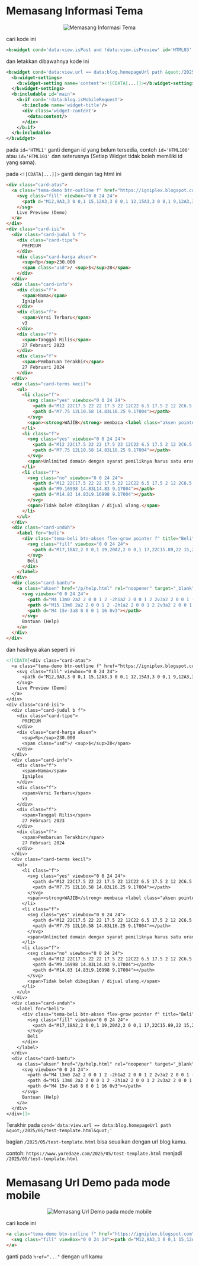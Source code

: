 # Memasang Informasi Tema

<p align="center">
  <img src="https://blogger.googleusercontent.com/img/b/R29vZ2xl/AVvXsEgNTCzHTCD85E9HayKrkWp1dO-B7je83mZKPO2Pck_g3pznJFBxjFLSKMI_W1Jf2NHKDLt_1HUtSJ-BMXiLvnxjxh4iEzhxKMYPMg-uu0oWmgQngUPzMujsHKtIOhTZzWawckzS1HqpETrCNI6B1RE63qiwvVEpOtOHhRfY2wfPN5Dh8u7uvVaHSNCCdiY/s0/Screenshot%202025-05-18%20163004.png" alt="Memasang Informasi Tema">
</p>

cari kode ini
```xml
<b:widget cond='data:view.isPost and !data:view.isPreview' id='HTML03' locked='true' title='Trending Serupa' type='HTML' version='2' visible='true'>...</b:widget>
```

dan letakkan dibawahnya kode ini

```xml
<b:widget cond='data:view.url == data:blog.homepageUrl path &quot;/2025/05/test-template.html&quot;' id='HTML1' locked='false' title='Informasi Tema' type='HTML' visible='true'>
  <b:widget-settings>
    <b:widget-setting name='content'><![CDATA[...]]></b:widget-setting>
  </b:widget-settings>
  <b:includable id='main'>
    <b:if cond='!data:blog.isMobileRequest'>
      <b:include name='widget-title'/>
      <div class='widget-content'>
        <data:content/>
      </div>
    </b:if>
  </b:includable>
</b:widget>
```

pada `id='HTML1'` ganti dengan id yang belum tersedia, contoh `id='HTML100'` atau `id='HTML101'` dan seterusnya (Setiap Widget tidak boleh memiliki id yang sama).

pada `<![CDATA[...]]>` ganti dengan tag html ini 

```html
<div class="card-atas">
  <a class="tema-demo btn-outline f" href="https://igniplex.blogspot.com" rel="noopener" target="_blank" title="Demo Igniplex">
    <svg class="fill" viewbox="0 0 24 24">
      <path d="M12,9A3,3 0 0,1 15,12A3,3 0 0,1 12,15A3,3 0 0,1 9,12A3,3 0 0,1 12,9M12,4.5C17,4.5 21.27,7.61 23,12C21.27,16.39 17,19.5 12,19.5C7,19.5 2.73,16.39 1,12C2.73,7.61 7,4.5 12,4.5M3.18,12C4.83,15.36 8.24,17.5 12,17.5C15.76,17.5 19.17,15.36 20.82,12C19.17,8.64 15.76,6.5 12,6.5C8.24,6.5 4.83,8.64 3.18,12Z" fill="%2377828d"></path>
    </svg>
    Live Preview (Demo)
  </a>
</div>
<div class="card-isi">
  <div class="card-judul b f">
    <div class="card-tipe">
      PREMIUM
    </div>
    <div class="card-harga aksen">
      <sup>Rp</sup>230.000
      <span class="usd">/ <sup>$</sup>28</span>
    </div>
  </div>
  <div class="card-info">
    <div class="f">
      <span>Nama</span>
      Igniplex
    </div>
    <div class="f">
      <span>Versi Terbaru</span>
      v3
    </div>
    <div class="f">
      <span>Tanggal Rilis</span>
      27 Februari 2023
    </div>
    <div class="f">
      <span>Pembaruan Terakhir</span>
      27 Februari 2024
    </div>
  </div>
  <div class="card-terms kecil">
    <ul>
      <li class="f">
        <svg class="yes" viewbox="0 0 24 24">
          <path d="M12 22C17.5 22 22 17.5 22 12C22 6.5 17.5 2 12 2C6.5 2 2 6.5 2 12C2 17.5 6.5 22 12 22Z"></path>
          <path d="M7.75 12L10.58 14.83L16.25 9.17004"></path>
        </svg>
        <span><strong>WAJIB</strong> membaca <label class="aksen pointer" for="sk"><u>syarat dan ketentuan</u></label> yang berlaku sebelum membeli.</span>
      </li>
      <li class="f">
        <svg class="yes" viewbox="0 0 24 24">
          <path d="M12 22C17.5 22 22 17.5 22 12C22 6.5 17.5 2 12 2C6.5 2 2 6.5 2 12C2 17.5 6.5 22 12 22Z"></path>
          <path d="M7.75 12L10.58 14.83L16.25 9.17004"></path>
        </svg>
        <span>Unlimited domain dengan syarat pemiliknya harus satu orang yang sama.</span>
      </li>
      <li class="f">
        <svg class="no" viewbox="0 0 24 24">
          <path d="M12 22C17.5 22 22 17.5 22 12C22 6.5 17.5 2 12 2C6.5 2 2 6.5 2 12C2 17.5 6.5 22 12 22Z"></path>
          <path d="M9.16998 14.83L14.83 9.17004"></path>
          <path d="M14.83 14.83L9.16998 9.17004"></path>
        </svg>
        <span>Tidak boleh dibagikan / dijual ulang.</span>
      </li>
    </ul>
  </div>
  <div class="card-unduh">
    <label for="beli">
      <div class="tema-beli btn-aksen flex-grow pointer f" title="Beli">
        <svg class="fill" viewbox="0 0 24 24">
          <path d="M17,18A2,2 0 0,1 19,20A2,2 0 0,1 17,22C15.89,22 15,21.1 15,20C15,18.89 15.89,18 17,18M1,2H4.27L5.21,4H20A1,1 0 0,1 21,5C21,5.17 20.95,5.34 20.88,5.5L17.3,11.97C16.96,12.58 16.3,13 15.55,13H8.1L7.2,14.63L7.17,14.75A0.25,0.25 0 0,0 7.42,15H19V17H7C5.89,17 5,16.1 5,15C5,14.65 5.09,14.32 5.24,14.04L6.6,11.59L3,4H1V2M7,18A2,2 0 0,1 9,20A2,2 0 0,1 7,22C5.89,22 5,21.1 5,20C5,18.89 5.89,18 7,18M16,11L18.78,6H6.14L8.5,11H16Z"></path>
        </svg>
        Beli
      </div>
    </label>
  </div>
  <div class="card-bantu">
    <a class="aksen" href="/p/help.html" rel="noopener" target="_blank" title="Bantuan">
      <svg viewbox="0 0 24 24">
        <path d="M4 13m0 2a2 2 0 0 1 2 -2h1a2 2 0 0 1 2 2v3a2 2 0 0 1 -2 2h-1a2 2 0 0 1 -2 -2z"></path>
        <path d="M15 13m0 2a2 2 0 0 1 2 -2h1a2 2 0 0 1 2 2v3a2 2 0 0 1 -2 2h-1a2 2 0 0 1 -2 -2z"></path>
        <path d="M4 15v-3a8 8 0 0 1 16 0v3"></path>
      </svg>
      Bantuan (Help)
    </a>
  </div>
</div>
```
dan hasilnya akan seperti ini 

```xml
<![CDATA[<div class="card-atas">
  <a class="tema-demo btn-outline f" href="https://igniplex.blogspot.com" rel="noopener" target="_blank" title="Demo Igniplex">
    <svg class="fill" viewbox="0 0 24 24">
      <path d="M12,9A3,3 0 0,1 15,12A3,3 0 0,1 12,15A3,3 0 0,1 9,12A3,3 0 0,1 12,9M12,4.5C17,4.5 21.27,7.61 23,12C21.27,16.39 17,19.5 12,19.5C7,19.5 2.73,16.39 1,12C2.73,7.61 7,4.5 12,4.5M3.18,12C4.83,15.36 8.24,17.5 12,17.5C15.76,17.5 19.17,15.36 20.82,12C19.17,8.64 15.76,6.5 12,6.5C8.24,6.5 4.83,8.64 3.18,12Z" fill="%2377828d"></path>
    </svg>
    Live Preview (Demo)
  </a>
</div>
<div class="card-isi">
  <div class="card-judul b f">
    <div class="card-tipe">
      PREMIUM
    </div>
    <div class="card-harga aksen">
      <sup>Rp</sup>230.000
      <span class="usd">/ <sup>$</sup>28</span>
    </div>
  </div>
  <div class="card-info">
    <div class="f">
      <span>Nama</span>
      Igniplex
    </div>
    <div class="f">
      <span>Versi Terbaru</span>
      v3
    </div>
    <div class="f">
      <span>Tanggal Rilis</span>
      27 Februari 2023
    </div>
    <div class="f">
      <span>Pembaruan Terakhir</span>
      27 Februari 2024
    </div>
  </div>
  <div class="card-terms kecil">
    <ul>
      <li class="f">
        <svg class="yes" viewbox="0 0 24 24">
          <path d="M12 22C17.5 22 22 17.5 22 12C22 6.5 17.5 2 12 2C6.5 2 2 6.5 2 12C2 17.5 6.5 22 12 22Z"></path>
          <path d="M7.75 12L10.58 14.83L16.25 9.17004"></path>
        </svg>
        <span><strong>WAJIB</strong> membaca <label class="aksen pointer" for="sk"><u>syarat dan ketentuan</u></label> yang berlaku sebelum membeli.</span>
      </li>
      <li class="f">
        <svg class="yes" viewbox="0 0 24 24">
          <path d="M12 22C17.5 22 22 17.5 22 12C22 6.5 17.5 2 12 2C6.5 2 2 6.5 2 12C2 17.5 6.5 22 12 22Z"></path>
          <path d="M7.75 12L10.58 14.83L16.25 9.17004"></path>
        </svg>
        <span>Unlimited domain dengan syarat pemiliknya harus satu orang yang sama.</span>
      </li>
      <li class="f">
        <svg class="no" viewbox="0 0 24 24">
          <path d="M12 22C17.5 22 22 17.5 22 12C22 6.5 17.5 2 12 2C6.5 2 2 6.5 2 12C2 17.5 6.5 22 12 22Z"></path>
          <path d="M9.16998 14.83L14.83 9.17004"></path>
          <path d="M14.83 14.83L9.16998 9.17004"></path>
        </svg>
        <span>Tidak boleh dibagikan / dijual ulang.</span>
      </li>
    </ul>
  </div>
  <div class="card-unduh">
    <label for="beli">
      <div class="tema-beli btn-aksen flex-grow pointer f" title="Beli">
        <svg class="fill" viewbox="0 0 24 24">
          <path d="M17,18A2,2 0 0,1 19,20A2,2 0 0,1 17,22C15.89,22 15,21.1 15,20C15,18.89 15.89,18 17,18M1,2H4.27L5.21,4H20A1,1 0 0,1 21,5C21,5.17 20.95,5.34 20.88,5.5L17.3,11.97C16.96,12.58 16.3,13 15.55,13H8.1L7.2,14.63L7.17,14.75A0.25,0.25 0 0,0 7.42,15H19V17H7C5.89,17 5,16.1 5,15C5,14.65 5.09,14.32 5.24,14.04L6.6,11.59L3,4H1V2M7,18A2,2 0 0,1 9,20A2,2 0 0,1 7,22C5.89,22 5,21.1 5,20C5,18.89 5.89,18 7,18M16,11L18.78,6H6.14L8.5,11H16Z"></path>
        </svg>
        Beli
      </div>
    </label>
  </div>
  <div class="card-bantu">
    <a class="aksen" href="/p/help.html" rel="noopener" target="_blank" title="Bantuan">
      <svg viewbox="0 0 24 24">
        <path d="M4 13m0 2a2 2 0 0 1 2 -2h1a2 2 0 0 1 2 2v3a2 2 0 0 1 -2 2h-1a2 2 0 0 1 -2 -2z"></path>
        <path d="M15 13m0 2a2 2 0 0 1 2 -2h1a2 2 0 0 1 2 2v3a2 2 0 0 1 -2 2h-1a2 2 0 0 1 -2 -2z"></path>
        <path d="M4 15v-3a8 8 0 0 1 16 0v3"></path>
      </svg>
      Bantuan (Help)
    </a>
  </div>
</div>]]>
```

Terakhir pada `cond='data:view.url == data:blog.homepageUrl path &quot;/2025/05/test-template.html&quot;'` 

bagian `/2025/05/test-template.html` bisa seuaikan dengan url blog kamu. 

contoh: `https://www.yoredaze.com/2025/05/test-template.html` menjadi `/2025/05/test-template.html`

# Memasang Url Demo pada mode mobile

<p align="center">
  <img src="https://blogger.googleusercontent.com/img/b/R29vZ2xl/AVvXsEirpjamXeFBIwxtqdtB4uj3I0eyNpIlyHlVy5FPfNaAGkV3R9lMaQWV118DOUT1M7urPKreBJCgnXpoP1rUS-sg4k9ZvwAKeyO1VZLfnWrbM1_l423EMf-meSTc87wDx-Er_pw91-E_MaKw1-vBjOofJOkHfwyQ6_xK1r15mIy6XR3V-5NGzPcBYIknfIM/s0/Screenshot%202025-05-18%20223530.png" alt="Memasang Url Demo pada mode mobile">
</p>

cari kode ini

```html
<a class="tema-demo btn-outline f" href="https://igniplex.blogspot.com" rel="noopener" target="_blank" title="Demo Igniplex">
  <svg class="fill" viewBox="0 0 24 24"><path d="M12,9A3,3 0 0,1 15,12A3,3 0 0,1 12,15A3,3 0 0,1 9,12A3,3 0 0,1 12,9M12,4.5C17,4.5 21.27,7.61 23,12C21.27,16.39 17,19.5 12,19.5C7,19.5 2.73,16.39 1,12C2.73,7.61 7,4.5 12,4.5M3.18,12C4.83,15.36 8.24,17.5 12,17.5C15.76,17.5 19.17,15.36 20.82,12C19.17,8.64 15.76,6.5 12,6.5C8.24,6.5 4.83,8.64 3.18,12Z" fill="%2377828d"></path></svg><span class="demo-teks">Demo</span>
</a>
```

ganti pada `href="..."` dengan url kamu
